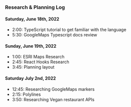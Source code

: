### Research & Planning Log
#### Saturday, June 18th, 2022
* 2:00: TypeScript tutorial to get familiar with the language
* 5:30: GoogleMaps Typescript docs review
#### Sunday, June 19th, 2022
* 1:00: ESRI Maps Research
* 2:45: React Hooks Research
* 3:45: Planning layout

#### Saturday July 2nd, 2022
* 12:45: Researching GoogleMaps markers
* 2:15: Polylines
* 3:50: Researching Vegan restaurant APIs